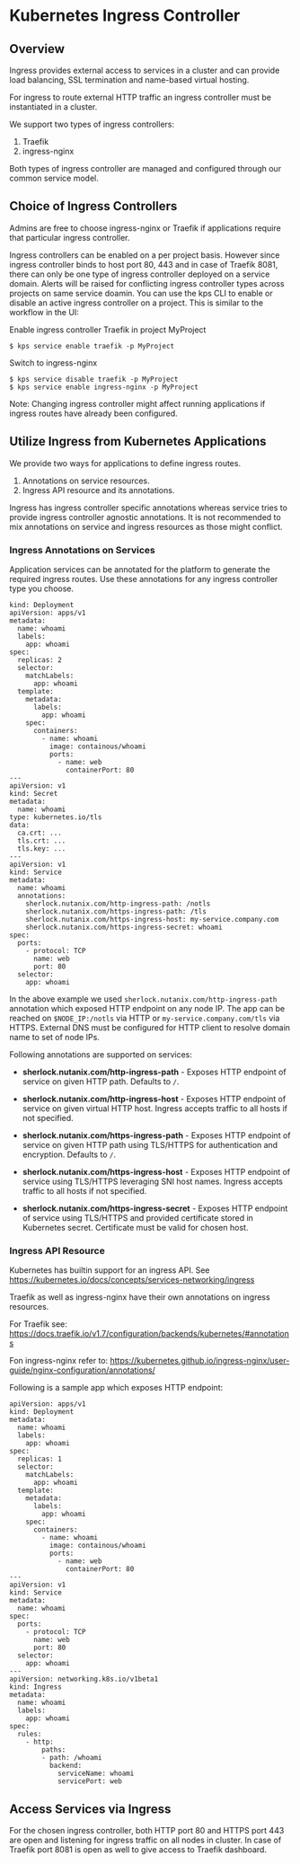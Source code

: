 # Kubernetes Ingress Controller

##  Overview

Ingress provides external access to services in a cluster and can provide load balancing, SSL termination and name-based virtual hosting.

For ingress to route external HTTP traffic an ingress controller must be instantiated in a cluster.

We support two types of ingress controllers:

1. Traefik
2. ingress-nginx

Both types of ingress controller are managed and configured through our common service model.

## Choice of Ingress Controllers

Admins are free to choose ingress-nginx or Traefik if applications require that particular ingress controller.

Ingress controllers can be enabled on a per project basis. However since ingress controller binds to host port 80, 443 and in case of Traefik 8081, there can only be one type of ingress controller deployed on a service domain. Alerts will be raised for conflicting ingress controller types across projects on same service doamin.
You can use the kps CLI to enable or disable an active ingress controller on a project. This is similar to the workflow in the UI:

Enable ingress controller Traefik in project MyProject

```
$ kps service enable traefik -p MyProject
```

Switch to ingress-nginx

```
$ kps service disable traefik -p MyProject
$ kps service enable ingress-nginx -p MyProject
```

Note: Changing ingress controller might affect running applications if ingress routes have already been configured.

## Utilize Ingress from Kubernetes Applications

We provide two ways for applications to define ingress routes. 

1. Annotations on service resources.
2. Ingress API resource and its annotations.

Ingress has ingress controller specific annotations whereas service tries to provide ingress controller agnostic annotations. It is not recommended to mix annotations on service and ingress resources as those might conflict.

### Ingress Annotations on Services

Application services can be annotated for the platform to generate the required ingress routes. Use these annotations for any ingress controller type you choose.

```
kind: Deployment
apiVersion: apps/v1
metadata:
  name: whoami
  labels:
    app: whoami
spec:
  replicas: 2
  selector:
    matchLabels:
      app: whoami
  template:
    metadata:
      labels:
        app: whoami
    spec:
      containers:
        - name: whoami
          image: containous/whoami
          ports:
            - name: web
              containerPort: 80
---
apiVersion: v1
kind: Secret
metadata:
  name: whoami
type: kubernetes.io/tls
data:
  ca.crt: ...
  tls.crt: ...
  tls.key: ...
---
apiVersion: v1
kind: Service
metadata:
  name: whoami
  annotations:
    sherlock.nutanix.com/http-ingress-path: /notls
    sherlock.nutanix.com/https-ingress-path: /tls
    sherlock.nutanix.com/https-ingress-host: my-service.company.com
    sherlock.nutanix.com/https-ingress-secret: whoami
spec:
  ports:
    - protocol: TCP
      name: web
      port: 80
  selector:
    app: whoami
```

In the above example we used `sherlock.nutanix.com/http-ingress-path` annotation which exposed HTTP endpoint on any node IP. The app can be reached on `$NODE_IP:/notls` via HTTP or `my-service.company.com/tls` via HTTPS. External DNS must be configured for HTTP client to resolve domain name to set of node IPs.

Following annotations are supported on services:

* **sherlock.nutanix.com/http-ingress-path** - Exposes HTTP endpoint of service on given HTTP path. Defaults to `/`.

* **sherlock.nutanix.com/http-ingress-host** - Exposes HTTP endpoint of service on given virtual HTTP host. Ingress accepts traffic to all hosts if not specified.

* **sherlock.nutanix.com/https-ingress-path** - Exposes HTTP endpoint of service on given HTTP path using TLS/HTTPS for authentication and encryption. Defaults to `/`.

* **sherlock.nutanix.com/https-ingress-host** - Exposes HTTP endpoint of service using TLS/HTTPS leveraging SNI host names. Ingress accepts traffic to all hosts if not specified.

* **sherlock.nutanix.com/https-ingress-secret** - Exposes HTTP endpoint of service using TLS/HTTPS and provided certificate stored in Kubernetes secret. Certificate must be valid for chosen host.


### Ingress API Resource

Kubernetes has builtin support for an ingress API. See https://kubernetes.io/docs/concepts/services-networking/ingress

Traefik as well as ingress-nginx have their own annotations on ingress resources.

For Traefik see: https://docs.traefik.io/v1.7/configuration/backends/kubernetes/#annotations

Fon ingress-nginx refer to: https://kubernetes.github.io/ingress-nginx/user-guide/nginx-configuration/annotations/

Following is a sample app which exposes HTTP endpoint: 

```
apiVersion: apps/v1
kind: Deployment
metadata:
  name: whoami
  labels:
    app: whoami
spec:
  replicas: 1
  selector:
    matchLabels:
      app: whoami
  template:
    metadata:
      labels:
        app: whoami
    spec:
      containers:
        - name: whoami
          image: containous/whoami
          ports:
            - name: web
              containerPort: 80
---
apiVersion: v1
kind: Service
metadata:
  name: whoami
spec:
  ports:
    - protocol: TCP
      name: web
      port: 80
  selector:
    app: whoami
---
apiVersion: networking.k8s.io/v1beta1
kind: Ingress
metadata:
  name: whoami
  labels:
    app: whoami
spec:
  rules:
    - http:
        paths:
        - path: /whoami
          backend:
            serviceName: whoami
            servicePort: web
```

## Access Services via Ingress

For the chosen ingress controller, both HTTP port 80 and HTTPS port 443 are open and listening for ingress traffic on all nodes in cluster. In case of Traefik port 8081 is open as well to give access to Traefik dashboard.